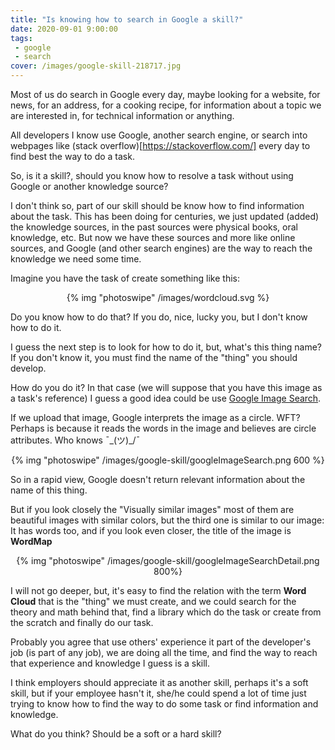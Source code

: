 ```yaml
---
title: "Is knowing how to search in Google a skill?"
date: 2020-09-01 9:00:00
tags: 
 - google
 - search
cover: /images/google-skill-218717.jpg
---
```

Most of us do search in Google every day, maybe looking for a website, for news, for an address, for a cooking recipe, for information about a topic we are interested in, for technical information or anything.

All developers I know use Google, another search engine, or search into webpages like (stack overflow)[https://stackoverflow.com/] every day to find best the way to do a task.
 
So, is it a skill?, should you know how to resolve a task without using Google or another knowledge source?

I don't think so, part of our skill should be know how to find information about the task. This has been doing for centuries, we just updated (added) the knowledge sources, in the past sources were physical books, oral knowledge, etc. But now we have these sources and more like online sources, and Google (and other search engines) are the way to reach the knowledge we need some time.

Imagine you have the task of create something like this:

<p align="center">
{% img "photoswipe" /images/wordcloud.svg %}
</p>

Do you know how to do that? If you do, nice, lucky you, but I don't know how to do it.

I guess the next step is to look for how to do it, but, what's this thing name? If you don't know it, you must find the name of the "thing" you should develop.

How do you do it? In that case (we will suppose that you have this image as a task's reference) I guess a good idea could be use [Google Image Search](https://www.google.es/imghp). 

If we upload that image, Google interprets the image as a circle. WFT?  Perhaps is because it reads the words in the image and believes are circle attributes. Who knows ¯\_(ツ)_/¯

<p align="center">
{% img "photoswipe" /images/google-skill/googleImageSearch.png 600 %}
</p>

So in a rapid view, Google doesn't return relevant information about the name of this thing.

But if you look closely the "Visually similar images" most of them are beautiful images with similar colors, but the third one is similar to our image: It has words too, and if you look even closer, the title of the image is **WordMap** 

<p align="center">
{% img "photoswipe" /images/google-skill/googleImageSearchDetail.png 800%}
</p>

I will not go deeper, but, it's easy to find the relation with the term **Word Cloud** that is the "thing" we must create, and we could search for the theory and math behind that, find a library which do the task or create from the scratch and finally do our task.

Probably you agree that use others' experience it part of the developer's job (is part of any job), we are doing all the time, and find the way to reach that experience and knowledge I guess is a skill. 

I think employers should appreciate it as another skill, perhaps it's a soft skill, but if your employee hasn't it, she/he could spend a lot of time just trying to know how to find the way to do some task or find information and knowledge. 

What do you think? Should be a soft or a hard skill?


 


